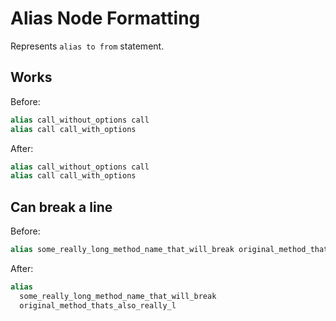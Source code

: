 <!-- BEGIN_AUTOGENERATED -->
# Alias Node Formatting

Represents `alias to from` statement.
<!-- END_AUTOGENERATED -->

## Works

Before:

```ruby
alias call_without_options call
alias call call_with_options
```

After:

```ruby
alias call_without_options call
alias call call_with_options
```

## Can break a line

Before:

```ruby
alias some_really_long_method_name_that_will_break original_method_thats_also_really_l
```

After:

```ruby
alias
  some_really_long_method_name_that_will_break
  original_method_thats_also_really_l
```
